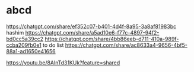 # abcd
https://chatgpt.com/share/ef352c07-b401-4d4f-8a95-3a8af81983bc
hashim
https://chatgpt.com/share/a5ad10e6-f77c-4897-94f2-bd0cc5a39cc2
https://chatgpt.com/share/4bb86eeb-d711-410a-989f-ccba209fb0e1
to do list
https://chatgpt.com/share/ac8633a4-9656-4bf5-88a1-ad1650e41656

https://youtu.be/8AlnTd31KUk?feature=shared
